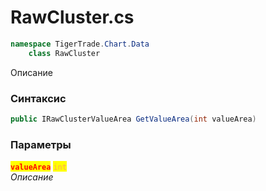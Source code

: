 
# RawCluster.cs
```csharp
namespace TigerTrade.Chart.Data  
    class RawCluster
```

Описание

### Синтаксис
```csharp
public IRawClusterValueArea GetValueArea(int valueArea)
```

### Параметры  
<mark style="color:red;">**`valueArea`**</mark> <mark style="color: rgb(255, 166, 87);">`int`</mark>  
 *Описание*  
  

                    
                    